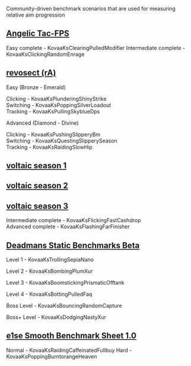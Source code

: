 Community-driven benchmark scenarios that are used for measuring relative aim progression

## [Angelic Tac-FPS](https://docs.google.com/spreadsheets/d/1svrLb0RP3-N8D6fTqwhrnZg6DrB1QaPUoQO4PbKM8Iw/edit#gid=1819721167)
Easy complete - KovaaKsClearingPulledModifier
Intermediate complete - KovaaKsClickingRandomEnrage

## [revosect (rA)](http://bit.ly/rAbenchmarks)
Easy (Bronze - Emerald)

Clicking - KovaaKsPlunderingShinyStrike  
Switching - KovaaKsPoppingSilverLoadout  
Tracking - KovaaKsPullingSkyblueDps  

Advanced (Diamond - Divine)

Clicking - KovaaKsPushingSlipperyBm  
Switching - KovaaKsQuestingSlipperySeason    
Tracking - KovaaKsRaidingSlowHip    

## [voltaic season 1](https://docs.google.com/spreadsheets/d/1ryYzfXr36RlQ9-dkGSzeeCfKJ7DhQrXWx8VUwmX0cA4/edit#gid=316103388)

## [voltaic season 2](https://docs.google.com/spreadsheets/d/1XbXf8Q_WTW5ekxuZWhvO64-kvNBvusqX3bghhBaok4I/edit#gid=1655895202)

## [voltaic season 3](http://bit.ly/VTBenchmarks)
Intermediate complete - KovaaKsFlickingFastCashdrop      
Advanced complete - KovaaKsFlashingFarFinisher    

## [Deadmans Static Benchmarks Beta](https://docs.google.com/spreadsheets/d/1CXpRFmKdAPqvzvsUXjMdMY9uRmesu-3bsNEu-Oismzg/edit#gid=1947681947)
Level 1 - KovaaKsTrollingSepiaNano

Level 2 - KovaaKsBombingPlumXur

Level 3 - KovaaKsBoomstickingPrismaticOfftank

Level 4 - KovaaKsBottingPulledFaq

Boss Level - KovaaKsBouncingRandomCapture

Boss+ Level - KovaaKsDodgingNastyXur

## [e1se Smooth Benchmark Sheet 1.0](https://docs.google.com/spreadsheets/d/1IXyjASZHs8yaVgS_os0wMLuvHIdZ2L8wrah_ShjXQ7w/edit#gid=1975632889)
Normal - KovaaKsRaidingCaffeinatedFullbuy
Hard - KovaaKsPoppingBurntorangeHeaven






